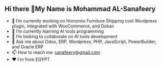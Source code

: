 ## Hi there 👋My Name is Mohammad AL-Sanafeery

- 🔭 I’m currently working on Homzmix Furniture Shipping cost Wordpress plugin, integrated with WooCommerce, and Dokan
- 🌱 I’m currently learning AI tools programming
- 👯 I’m looking to collaborate on AI tools development
- 💬 Ask me about Odoo, ERP, Wordpress, PHP, JavaScript, PowerBuilder, and Oracle ERP
- 📫 How to reach me: sanafeery@gmail.com
- ❤️ I'm from EGYPT

